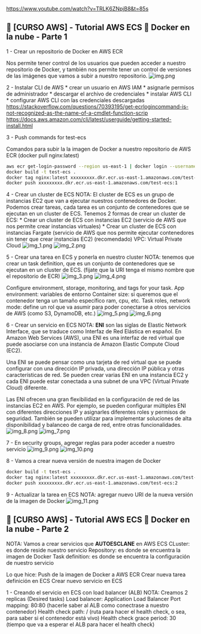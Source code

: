 https://www.youtube.com/watch?v=TRLK6ZNpjB8&t=85s

## 🚀 [CURSO AWS] - Tutorial AWS ECS 🐳 Docker en la nube - Parte 1

1 - Crear un repositorio de Docker en AWS ECR

Nos permite tener control de los usuarios que pueden acceder a nuestro repositorio de Docker, y también nos permite
tener un control de versiones de las imágenes que vamos a subir a nuestro repositorio.
![img.png](docs%2Fimg.png)


2 - Instalar CLI de AWS
    * crear un usuario en AWS IAM
    * asignarle permisos de administrador
    * descargar el archivo de credenciales
    * instalar AWS CLI
    * configurar AWS CLI con las credenciales descargadas
https://stackoverflow.com/questions/70393195/get-ecrlogincommand-is-not-recognized-as-the-name-of-a-cmdlet-function-scrip
https://docs.aws.amazon.com/cli/latest/userguide/getting-started-install.html


3 - Push commands for test-ecs

Comandos para subir la la imagen de Docker a nuestro repositorio de AWS ECR
(docker pull nginx:latest)

```bash
aws ecr get-login-password --region us-east-1 | docker login --username AWS --password-stdin xxxxxxxxx.dkr.ecr.us-east-1.amazonaws.com
docker build -t test-ecs .
docker tag nginx:latest xxxxxxxxx.dkr.ecr.us-east-1.amazonaws.com/test-ecs:1
docker push xxxxxxxxx.dkr.ecr.us-east-1.amazonaws.com/test-ecs:1
```

4 - Crear un cluster de ECS
NOTA:
El cluster de ECS es un grupo de instancias EC2 que van a ejecutar nuestros contenedores de Docker.
Podemos crear tareas, cada tarea es un conjunto de contenedores que se ejecutan en un cluster de ECS.
Tenemos 2 formas de crear un cluster de ECS:
    * Crear un cluster de ECS con instancias EC2 (servicio de AWS que nos permite crear instancias virtuales)
    * Crear un cluster de ECS con instancias Fargate (servicio de AWS que nos permite ejecutar contenedores 
        sin tener que crear instancias EC2) (recomendado)
VPC: Virtual Private Cloud
![img_1.png](docs%2Fimg_1.png)
![img_2.png](docs%2Fimg_2.png)

5 - Crear una tarea en ECS y ponerla en nuestro cluster
NOTA: tenemos que crear un task definition, que es un conjunto de contenedores que se ejecutan en un cluster de ECS. 
(fijate que la URI tenga el mismo nombre que el repositorio de ECR)
![img_3.png](docs%2Fimg_3.png)
![img_4.png](docs%2Fimg_4.png)

Configure environment, storage, monitoring, and tags for your task.
App environment: variables de entorno
Container size: si queremos que el contenedor tenga un tamaño específico ram, cpu, etc.
Task roles, network mode: define un rol que va asumir para poder conectarse a otros servicios de AWS (como S3, DynamoDB, etc.)
![img_5.png](docs%2Fimg_5.png)
![img_6.png](docs%2Fimg_6.png)

6 - Crear un servicio en ECS
NOTA:
**ENI** son las siglas de Elastic Network Interface, que se traduce como Interfaz de Red Elástica en español. 
En Amazon Web Services (AWS), una ENI es una interfaz de red virtual que puede asociarse con una instancia de 
Amazon Elastic Compute Cloud (EC2).

Una ENI se puede pensar como una tarjeta de red virtual que se puede configurar con una dirección IP privada, 
una dirección IP pública y otras características de red. Se pueden crear varias ENI en una instancia EC2 y cada ENI 
puede estar conectada a una subnet de una VPC (Virtual Private Cloud) diferente.

Las ENI ofrecen una gran flexibilidad en la configuración de red de las instancias EC2 en AWS. Por ejemplo, se pueden 
configurar múltiples ENI con diferentes direcciones IP y asignarles diferentes roles y permisos de seguridad. También 
se pueden utilizar para implementar soluciones de alta disponibilidad y balanceo de carga de red, entre 
otras funcionalidades.
![img_8.png](docs%2Fimg_8.png)
![img_7.png](docs%2Fimg_7.png)


7 - En security groups, agregar reglas para poder acceder a nuestro servicio
![img_9.png](docs%2Fimg_9.png)
![img_10.png](docs%2Fimg_10.png)


8 - Vamos a crear nueva versión de nuestra imagen de Docker
```bash
docker build -t test-ecs .
docker tag nginx:latest xxxxxxxxx.dkr.ecr.us-east-1.amazonaws.com/test-ecs:2
docker push xxxxxxxxx.dkr.ecr.us-east-1.amazonaws.com/test-ecs:2
```

9 - Actualizar la tarea en ECS
NOTA: agregar nuevo URI de la nueva versión de la imagen de Docker
![img_11.png](docs%2Fimg_11.png)

## 🚀 [CURSO AWS] - Tutorial AWS ECS 🐳 Docker en la nube - Parte 2
NOTA:
Vamos a crear servicios que **AUTOESCLANE** en AWS ECS
CLuster: es donde reside nuestro servicio
Repository: es donde se encuentra la imagen de Docker
Task definition: es donde se encuentra la configuración de nuestro servicio

Lo que hice:
Push de la imagen de Docker a AWS ECR
Crear nueva tarea definición en ECS
Crear nuevo servicio en ECS

1 - Creando el servicio en ECS con load balancer (ALB)
NOTA:
Creamos 2 replicas (Desired tasks)
Load balancer: Application Load Balancer
    Port mapping: 80:80 (hacerle saber al ALB como conectrase a nuestro contenedor)
Health check path: / (ruta para hacer el health check, o sea, para saber si el contenedor está vivo)
Health check grace period: 30 (tiempo que va a esperar el ALB para hacer el health check)